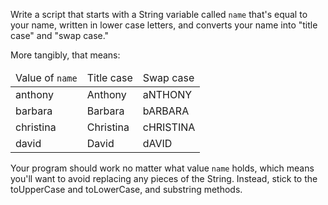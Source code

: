 Write a script that starts with a <word data-key="string">String</word> variable called `name` that's equal to your name, written in lower case letters, and converts your name into "title case" and "swap case."

More tangibly, that means:

<table class="table table-striped">
    <thead>
        <tr>
            <td>Value of <code>name</code></td>
            <td>Title case</td>
            <td>Swap case</td>
        </tr>
    </thead>
    <tbody>
        <tr>
            <td>anthony</td>
            <td>Anthony</td>
            <td>aNTHONY</td>
        </tr>
        <tr>
            <td>barbara</td>
            <td>Barbara</td>
            <td>bARBARA</td>
        </tr>
        <tr>
            <td>christina</td>
            <td>Christina</td>
            <td>cHRISTINA</td>
        </tr>
        <tr>
            <td>david</td>
            <td>David</td>
            <td>dAVID</td>
        </tr>
    </tbody>
</table>

Your program should work no matter what value `name` holds, which means you'll want to avoid <word data-key="str-replace">replacing</word> any pieces of the String. Instead, stick to the <word data-key="str-uppercase">toUpperCase</word> and <word data-key="str-lowercase">toLowerCase</word>, and <word data-key="str-substring">substring</word> methods.